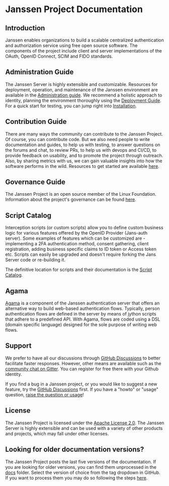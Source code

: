 # Janssen Project Documentation

## Introduction

Janssen enables organizations to build a scalable centralized authentication and authorization service using free open source software. The components of the project include client and server implementations of the OAuth, OpenID Connect, SCIM and FIDO standards.

## Administration Guide

The Janssen Server is highly extensible and customizable. Resources for deployment, operation, and maintenance of the Janssen environment are available in the [Administration guide](admin/README.md). We recommend a holistic approach to identity, planning the environment thoroughly using the [Deployment Guide](admin/planning/platform-goal.md). For a quick start for testing, you can jump right into [Installation](admin/install/vm-install/README.md).

## Contribution Guide

There are many ways the community can contribute to the Janssen Project. Of course, you can contribute code. But we also need people to write documentation and guides, to help us with testing, to answer questions on the forums and chat, to review PRs, to help us with devops and CI/CD, to provide feedback on usability, and to promote the project through outreach. Also, by sharing metrics with us, we can gain valuable insights into how the software performs in the wild. Resources to get started are available [here](CONTRIBUTING.md).

## Governance Guide

The Janssen Project is an open source member of the Linux Foundation. Information about the project's governance can be found [here](governance/charter.md).

## Script Catalog

Interception scripts (or custom scripts) allow you to define custom business logic for various features offered by the OpenID Provider (Jans-auth server). Some examples of features which can be customized are - implementing a 2FA authentication method, consent gathering, client registration, adding business specific claims to ID token or Access token etc. Scripts can easily be upgraded and doesn't require forking the Jans Server code or re-building it.

The definitive location for scripts and their documentation is the [Script Catalog](script-catalog/README.md).

## Agama

[Agama](admin/developer/agama/quick-start-using-agama-lab.md) is a component of the Janssen authentication server that offers an alternative way to build web-based authentication flows. Typically, person authentication flows are defined in the server by means of jython scripts that adhere to a predefined API. With Agama, flows are coded using a DSL (domain specific language) designed for the sole purpose of writing web flows.

## Support

We prefer to have all our discussions through [GitHub Discussions](https://github.com/JanssenProject/jans/discussion) to better facilitate faster responses. However, other means are available such as the [community chat on Gitter](https://gitter.im/JanssenProject/Lobby). You can register for free there with your Github identity.

If you find a bug in a Janssen project, or you would like to suggest a new feature, try the [GitHub Discussions](https://github.com/JanssenProject/jans/discussion) first. If you have a "howto" or "usage" question, [raise the question or usage](https://github.com/JanssenProject/jans/discussion)! 

## License

The Janssen Project is licensed under the [Apache License 2.0](https://github.com/JanssenProject/jans/blob/main/LICENSE). The Janssen Server is highly extensible and can be used with a variety of other products and projects, which may fall under other licenses.

## Looking for older documentation versions?

The Janssen Project posts the last five versions of the documentation. If you are looking for older versions, you can find them unprocessed in the [docs](https://github.com/JanssenProject/jans/tree/main/docs) folder. Select the version of choice from the tag dropdown in GitHub. If you want to process them you may do so following the steps [here](contribute/testing.md#testing-documentation-changes-locally).

